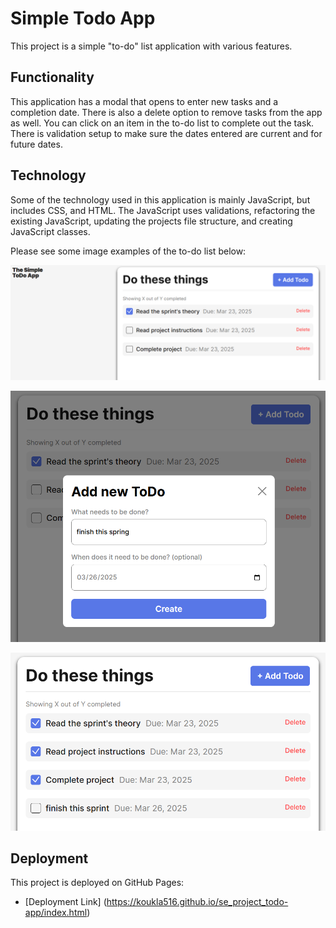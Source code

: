 # Simple Todo App

This project is a simple "to-do" list application with various features. 

## Functionality

This application has a modal that opens to enter new tasks and a completion date. There is also a delete option to remove tasks from the app as well. You can click on an item in the to-do list to complete out the task. There is validation setup to make sure the dates entered are current and for future dates. 

## Technology

Some of the technology used in this application is mainly JavaScript, but includes CSS, and HTML. The JavaScript uses validations, refactoring the existing JavaScript, updating the projects file structure, and creating JavaScript classes.

Please see some image examples of the to-do list below:

![Initial state to-do list](readme/simple.png)

![To-Do list with modal open](readme/modal-open.png)

![Final state to-do list with addition and completions](readme/final.png)

## Deployment

This project is deployed on GitHub Pages:

- [Deployment Link] (https://koukla516.github.io/se_project_todo-app/index.html)
